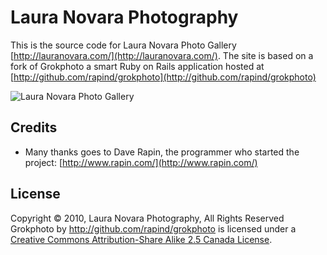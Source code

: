 # Laura Novara Photography

This is the source code for Laura Novara Photo Gallery [http://lauranovara.com/](http://lauranovara.com/). The site is based on a fork of Grokphoto a smart Ruby on Rails application hosted at [http://github.com/rapind/grokphoto](http://github.com/rapind/grokphoto)

![Laura Novara Photo Gallery](https://github.com/lgs/lauranovara.com/raw/master/public/images/lauranovara-photography.png)

## Credits

* Many thanks goes to Dave Rapin, the programmer who started the project: [http://www.rapin.com/](http://www.rapin.com/)

## License

Copyright &copy; 2010, Laura Novara Photography, All Rights Reserved <br />
Grokphoto by <a xmlns:cc="http://creativecommons.org/ns#" href="http://github.com/rapind/grokphoto" property="cc:attributionName" rel="cc:attributionURL">http://github.com/rapind/grokphoto</a> is licensed under a <a rel="license" href="http://creativecommons.org/licenses/by-sa/2.5/ca/">Creative Commons Attribution-Share Alike 2.5 Canada License</a>.<br />

